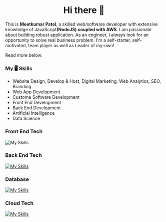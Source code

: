 <h1 align="center">Hi there 👋</h1>

This is <b>Meetkumar Patel</b>, a skilled web/software developer with extensive knowledge of JavaScript<b>(NodeJS) coupled with AWS</b>. I am passionate about building robust application. As an engineer, I always look for an opportunity to solve real business problem. I'm a self-starter, self-motivated, team player as well as Leader of my-own! 

Read more below:

### My 🖥 Skills
- Website Design, Develop & Host, Digital Marketing, Web Analytics, SEO, Branding
- Web App Development
- Custome Software Development 
- Front End Development
- Back End Development
- Artificial Intelligence
- Data Science

### Front End Tech
![My Skills](https://skillicons.dev/icons?i=html,css,js,react,vue,nextjs)

### Back End Tech
[![My Skills](https://skillicons.dev/icons?i=nodejs,nextjs,python)](https://skillicons.dev)

### Database
[![My Skills](https://skillicons.dev/icons?i=mysql,mongodb,dynamodb)](https://skillicons.dev)

### Cloud Tech
[![My Skills](https://skillicons.dev/icons?i=aws,gcp,azure)](https://skillicons.dev)
